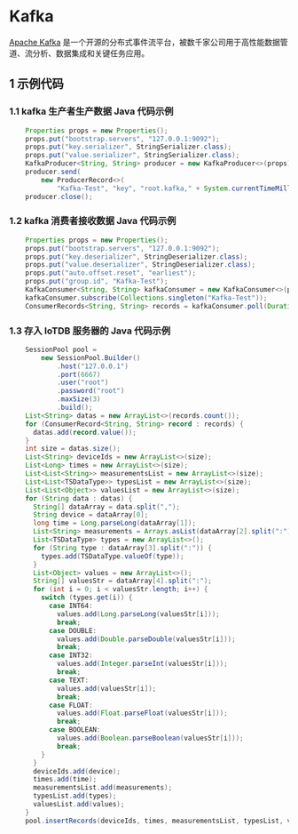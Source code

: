 <!--

    Licensed to the Apache Software Foundation (ASF) under one
    or more contributor license agreements.  See the NOTICE file
    distributed with this work for additional information
    regarding copyright ownership.  The ASF licenses this file
    to you under the Apache License, Version 2.0 (the
    "License"); you may not use this file except in compliance
    with the License.  You may obtain a copy of the License at
    
        http://www.apache.org/licenses/LICENSE-2.0
    
    Unless required by applicable law or agreed to in writing,
    software distributed under the License is distributed on an
    "AS IS" BASIS, WITHOUT WARRANTIES OR CONDITIONS OF ANY
    KIND, either express or implied.  See the License for the
    specific language governing permissions and limitations
    under the License.

-->

# Kafka

[Apache Kafka](https://kafka.apache.org/)  是一个开源的分布式事件流平台，被数千家公司用于高性能数据管道、流分析、数据集成和关键任务应用。

## 1 示例代码

### 1.1 kafka 生产者生产数据 Java 代码示例

```java
    Properties props = new Properties();
    props.put("bootstrap.servers", "127.0.0.1:9092");
    props.put("key.serializer", StringSerializer.class);
    props.put("value.serializer", StringSerializer.class);
    KafkaProducer<String, String> producer = new KafkaProducer<>(props);
    producer.send(
        new ProducerRecord<>(
            "Kafka-Test", "key", "root.kafka," + System.currentTimeMillis() + ",value,INT32,100"));
    producer.close();
```

### 1.2 kafka 消费者接收数据 Java 代码示例

```java
    Properties props = new Properties();
    props.put("bootstrap.servers", "127.0.0.1:9092");
    props.put("key.deserializer", StringDeserializer.class);
    props.put("value.deserializer", StringDeserializer.class);
    props.put("auto.offset.reset", "earliest");
    props.put("group.id", "Kafka-Test");
    KafkaConsumer<String, String> kafkaConsumer = new KafkaConsumer<>(props);
    kafkaConsumer.subscribe(Collections.singleton("Kafka-Test"));
    ConsumerRecords<String, String> records = kafkaConsumer.poll(Duration.ofSeconds(1));
 ```

### 1.3 存入 IoTDB 服务器的 Java 代码示例

```java
    SessionPool pool =
        new SessionPool.Builder()
            .host("127.0.0.1")
            .port(6667)
            .user("root")
            .password("root")
            .maxSize(3)
            .build();
    List<String> datas = new ArrayList<>(records.count());
    for (ConsumerRecord<String, String> record : records) {
      datas.add(record.value());
    }        
    int size = datas.size();
    List<String> deviceIds = new ArrayList<>(size);
    List<Long> times = new ArrayList<>(size);
    List<List<String>> measurementsList = new ArrayList<>(size);
    List<List<TSDataType>> typesList = new ArrayList<>(size);
    List<List<Object>> valuesList = new ArrayList<>(size);
    for (String data : datas) {
      String[] dataArray = data.split(",");
      String device = dataArray[0];
      long time = Long.parseLong(dataArray[1]);
      List<String> measurements = Arrays.asList(dataArray[2].split(":"));
      List<TSDataType> types = new ArrayList<>();
      for (String type : dataArray[3].split(":")) {
        types.add(TSDataType.valueOf(type));
      }
      List<Object> values = new ArrayList<>();
      String[] valuesStr = dataArray[4].split(":");
      for (int i = 0; i < valuesStr.length; i++) {
        switch (types.get(i)) {
          case INT64:
            values.add(Long.parseLong(valuesStr[i]));
            break;
          case DOUBLE:
            values.add(Double.parseDouble(valuesStr[i]));
            break;
          case INT32:
            values.add(Integer.parseInt(valuesStr[i]));
            break;
          case TEXT:
            values.add(valuesStr[i]);
            break;
          case FLOAT:
            values.add(Float.parseFloat(valuesStr[i]));
            break;
          case BOOLEAN:
            values.add(Boolean.parseBoolean(valuesStr[i]));
            break;
        }
      }
      deviceIds.add(device);
      times.add(time);
      measurementsList.add(measurements);
      typesList.add(types);
      valuesList.add(values);
    }
    pool.insertRecords(deviceIds, times, measurementsList, typesList, valuesList);
 ```

